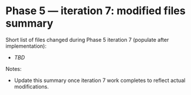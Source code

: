 # Phase 5 — iteration 7: modified files summary

Short list of files changed during Phase 5 iteration 7 (populate after implementation):

- _TBD_

Notes:
- Update this summary once iteration 7 work completes to reflect actual modifications.
